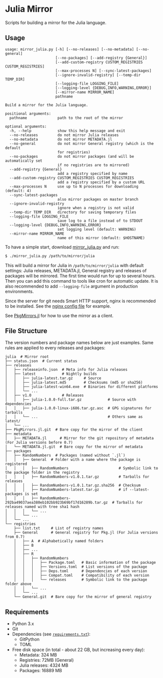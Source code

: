 # Julia Mirror

Scripts for building a mirror for the Julia language.

## Usage

```
usage: mirror_julia.py [-h] [--no-releases] [--no-metadata] [--no-general]
                       [--no-packages] [--add-registry {General}]
                       [--add-custom-registry CUSTOM_REGISTRIES CUSTOM_REGISTRIES]
                       [--max-processes N] [--sync-latest-packages]
                       [--ignore-invalid-registry] [--temp-dir TEMP_DIR]
                       [--logging-file LOGGING_FILE]
                       [--logging-level {DEBUG,INFO,WARNING,ERROR}]
                       [--mirror-name MIRROR_NAME]
                       pathname

Build a mirror for the Julia language.

positional arguments:
  pathname              path to the root of the mirror

optional arguments:
  -h, --help            show this help message and exit
  --no-releases         do not mirror Julia releases
  --no-metadata         do not mirror METADATA.jl
  --no-general          do not mirror General registry (which is the default
                        for registries)
  --no-packages         do not mirror packages (and will be automatically set
                        if no registries are to mirrored)
  --add-registry {General}
                        add a registry specified by name
  --add-custom-registry CUSTOM_REGISTRIES CUSTOM_REGISTRIES
                        add a registry specified by a custom URL
  --max-processes N     use up to N processes for downloading (default: 4)
  --sync-latest-packages
                        also mirror packages on master branch
  --ignore-invalid-registry
                        ignore when a registry is not valid
  --temp-dir TEMP_DIR   directory for saving temporary files
  --logging-file LOGGING_FILE
                        save log to a file instead of to STDOUT
  --logging-level {DEBUG,INFO,WARNING,ERROR}
                        set logging level (default: WARNING)
  --mirror-name MIRROR_NAME
                        name of this mirror (default: $HOSTNAME)
```

To have a simple start, download
[mirror_julia.py](https://github.com/sunoru/julia-mirror/raw/master/scripts/mirror_julia.py) and run:
```bash
$ ./mirror_julia.py /path/to/mirror/julia
```
This will build a mirror for Julia in `/path/to/mirror/julia` with default settings: Julia releases, METADATA.jl,
General registry and releases of packages will be mirrored. The first time would run for up to several hours. Then you
can add this command to tools like cron for automatic update. It is also recommended to add `--logging-file` argument
in production environments.

Since the server for git needs Smart HTTP support, nginx is recommended to be installed. See the
[nginx config file](./config/nginx.conf) for example.

See [PkgMirrors.jl](https://github.com/sunoru/PkgMirrors.jl) for how to use the mirror as a client.

## File Structure

The version numbers and package names below are just examples. Same rules are applied to every releases and packages:

```
julia  # Mirror root
├── status.json  # Current status
├── releases
│   ├── releaseinfo.json  # Meta info for Julia releases
│   ├── latest            # Nightly builds
│   │   ├── julia-latest.tar.gz     # Source
│   │   ├── julia-latest.md5        # Checksums (md5 or sha256)
│   │   ├── julia-latest-win64.exe  # Binaries for different platforms
│   │   └── ...
│   ├── v1.0              # Releases
│   │   ├── julia-1.0.0-full.tar.gz            # Source with dependencies
│   │   ├── julia-1.0.0-linux-i686.tar.gz.asc  # GPG signatures for tarballs
│   │   └── ...                                # Others same as latest/
│   └── ...
├── PkgMirrors.jl.git  # Bare copy for the mirror of the client
├── metadata
│   ├── METADATA.jl      # Mirror for the git repository of metadata (For Julia versions before 0.7)
│   └── METADATA.jl.git  # Bare copy for the mirror of metadata
├── packages
│   ├── RandomNumbers  # Packages (named without `.jl`)
│   │   ├── General  # Folder with a name where the package is registered
│   │   │   ├── RandomNumbers                       # Symbolic link to the package folder in the registry
│   │   │   ├── RandomNumbers-v1.0.1.tar.gz         # Tarballs for releases
│   │   │   ├── RandomNumbers-v1.0.1.tar.gz.sha256  # Checksum
│   │   │   ├── RandomNumbers-latest.tar.gz         # if --latest-packages is set
│   │   │   ├── RandomNumbers-292ba49037aea380eb102bb923b69bf17d16289b.tar.gz  # Tarballs for releases named with tree sha1 hash
│   │   │   └── ...
│   │   └── ...
│   └── ...
└── registries
    ├── list.txt     # List of registry names
    ├── General      # General registry for Pkg.jl (For Julia versions from 0.7)
    │   ├── A  # Alphabetically named folders
    │   ├── B
    │   ├── ...
    │   ├── R
    │   │   ├── RandomNumbers
    │   │   │   ├── Package.toml   # Basic information of the package
    │   │   │   ├── Versions.toml  # List versions of the package
    │   │   │   ├── Deps.toml      # Dependencies of each version
    │   │   │   ├── Compat.toml    # Compatibility of each version
    │   │   │   └── releases       # Symbolic link to the package folder above
    │   │   └── ...
    │   └── ...
    └── General.git  # Bare copy for the mirror of general registry
```

## Requirements

- Python 3.x
- Git
- Dependencies (see [`requirements.txt`](./requirements.txt)):
  - GitPython
  - TOML
- Free disk space (in total - about 22 GB, but increasing every day):
  - Metadata: 324 MB
  - Registries: 72MB (General)
  - Julia releases: 4324 MB
  - Packages: 16889 MB
